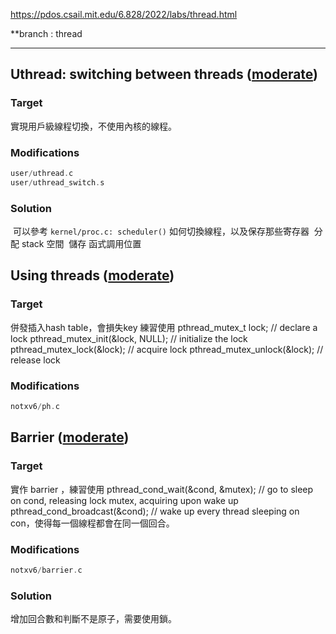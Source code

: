 https://pdos.csail.mit.edu/6.828/2022/labs/thread.html

**branch : thread

----
## Uthread: switching between threads ([moderate](https://pdos.csail.mit.edu/6.828/2022/labs/guidance.html))

### Target
實現用戶級線程切換，不使用內核的線程。

### Modifications
```c
user/uthread.c
user/uthread_switch.s
```

### Solution
 可以參考 `kernel/proc.c: scheduler()` 如何切換線程，以及保存那些寄存器
 分配 stack 空間
 儲存 函式調用位置


## Using threads ([moderate](https://pdos.csail.mit.edu/6.828/2022/labs/guidance.html))
### Target
併發插入hash table，會損失key
練習使用
pthread_mutex_t lock;            // declare a lock
pthread_mutex_init(&lock, NULL); // initialize the lock
pthread_mutex_lock(&lock);       // acquire lock
pthread_mutex_unlock(&lock);     // release lock

### Modifications
```c
notxv6/ph.c
```



## Barrier ([moderate](https://pdos.csail.mit.edu/6.828/2022/labs/guidance.html))
### Target          
實作 barrier ，練習使用 
pthread_cond_wait(&cond, &mutex);  // go to sleep on cond, releasing lock mutex, acquiring upon wake up
pthread_cond_broadcast(&cond);     // wake up every thread sleeping on con，使得每一個線程都會在同一個回合。

### Modifications
```c
notxv6/barrier.c
```

### Solution
增加回合數和判斷不是原子，需要使用鎖。